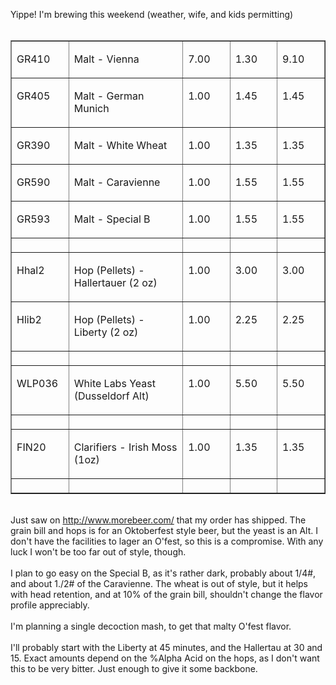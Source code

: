 <html><body><p>Yippe! I'm brewing this weekend (weather, wife, and kids permitting)<br><br></p><table border="1" cellpadding="0" cellspacing="0"><tbody>
<tr>
<td valign="top" width="84">   <p>GR410 </p><p></p>   </td>   <td valign="top" width="247">   <p>Malt - <place st="on"><city st="on">Vienna</city></place></p><p></p>   </td>   <td valign="top" width="83">   <p>7.00 </p><p></p>   </td>   <td valign="top" width="83">   <p>1.30 </p><p></p>   </td>   <td valign="top" width="84">   <p>9.10</p><p></p>   </td>  </tr>
<tr>
<td valign="top" width="84">   <p>GR405 </p><p></p>   </td>   <td valign="top" width="247">   <p>Malt - German <place st="on"><city st="on">Munich</city></place></p><p></p>   </td>   <td valign="top" width="83">   <p>1.00 </p><p></p>   </td>   <td valign="top" width="83">   <p>1.45 </p><p></p>   </td>   <td valign="top" width="84">   <p>1.45</p><p></p>   </td>  </tr>
<tr>
<td valign="top" width="84">   <p>GR390 </p><p></p>   </td>   <td valign="top" width="247">   <p>Malt - White Wheat </p><p></p>   </td>   <td valign="top" width="83">   <p>1.00 </p><p></p>   </td>   <td valign="top" width="83">   <p>1.35 </p><p></p>   </td>   <td valign="top" width="84">   <p>1.35</p><p></p>   </td>  </tr>
<tr>
<td valign="top" width="84">   <p>GR590 </p><p></p>   </td>   <td valign="top" width="247">   <p>Malt - Caravienne </p><p></p>   </td>   <td valign="top" width="83">   <p>1.00 </p><p></p>   </td>   <td valign="top" width="83">   <p>1.55 </p><p></p>   </td>   <td valign="top" width="84">   <p>1.55</p><p></p>   </td>  </tr>
<tr>
<td valign="top" width="84">   <p>GR593 </p><p></p>   </td>   <td valign="top" width="247">   <p>Malt - Special B </p><p></p>   </td>   <td valign="top" width="83">   <p>1.00 </p><p></p>   </td>   <td valign="top" width="83">   <p>1.55 </p><p></p>   </td>   <td valign="top" width="84">   <p>1.55</p><p></p>   </td>  </tr>
<tr>
<td valign="top" width="84">   <p></p><p></p>   </td>   <td valign="top" width="247">   <p></p><p></p>   </td>   <td valign="top" width="83">   <p></p><p></p>   </td>   <td valign="top" width="83">   <p></p><p></p>   </td>   <td valign="top" width="84">   <p></p><p></p>   </td>  </tr>
<tr>
<td valign="top" width="84">   <p>Hhal2 </p><p></p>   </td>   <td valign="top" width="247">   <p>Hop (Pellets) - Hallertauer (2 oz) </p><p></p>   </td>   <td valign="top" width="83">   <p>1.00 </p><p></p>   </td>   <td valign="top" width="83">   <p>3.00 </p><p></p>   </td>   <td valign="top" width="84">   <p>3.00</p><p></p>   </td>  </tr>
<tr>
<td valign="top" width="84">   <p>Hlib2 </p><p></p>   </td>   <td valign="top" width="247">   <p>Hop (Pellets) - <place st="on"><city st="on">Liberty</city></place>   (2 oz) </p><p></p>   </td>   <td valign="top" width="83">   <p>1.00 </p><p></p>   </td>   <td valign="top" width="83">   <p>2.25 </p><p></p>   </td>   <td valign="top" width="84">   <p>2.25</p><p></p>   </td>  </tr>
<tr>
<td valign="top" width="84">   <p></p><p></p>   </td>   <td valign="top" width="247">   <p></p><p></p>   </td>   <td valign="top" width="83">   <p></p><p></p>   </td>   <td valign="top" width="83">   <p></p><p></p>   </td>   <td valign="top" width="84">   <p></p><p></p>   </td>  </tr>
<tr>
<td valign="top" width="84">   <p>WLP036 </p><p></p>   </td>   <td valign="top" width="247">   <p>White Labs Yeast (<place st="on"><city st="on">Dusseldorf</city></place>   Alt) </p><p></p>   </td>   <td valign="top" width="83">   <p>1.00 </p><p></p>   </td>   <td valign="top" width="83">   <p>5.50 </p><p></p>   </td>   <td valign="top" width="84">   <p>5.50</p><p></p>   </td>  </tr>
<tr>
<td valign="top" width="84">   <p></p><p></p>   </td>   <td valign="top" width="247">   <p></p><p></p>   </td>   <td valign="top" width="83">   <p></p><p></p>   </td>   <td valign="top" width="83">   <p></p><p></p>   </td>   <td valign="top" width="84">   <p></p><p></p>   </td>  </tr>
<tr>
<td valign="top" width="84">   <p>FIN20 </p><p></p>   </td>   <td valign="top" width="247">   <p>Clarifiers - Irish Moss (1oz) </p><p></p>   </td>   <td valign="top" width="83">   <p>1.00 </p><p></p>   </td>   <td valign="top" width="83">   <p>1.35 </p><p></p>   </td>   <td valign="top" width="84">   <p>1.35</p><p></p>   </td>  </tr>
<tr>
<td valign="top" width="84">   <p></p><p></p>   </td>   <td valign="top" width="247">   <p></p><p></p>   </td>   <td valign="top" width="83">   <p></p><p></p>   </td>   <td valign="top" width="83">   <p></p><p></p>   </td>   <td valign="top" width="84">   <p></p><p></p>   </td>  </tr>
</tbody></table>
<br>Just saw on <a href="http://www.morebeer.com/">http://www.morebeer.com/</a> that my order has shipped. The grain bill and hops is for an Oktoberfest style beer, but the yeast is an Alt. I don't have the facilities to lager an O'fest, so this is a compromise. With any luck I won't be too far out of style, though.<br><br>I plan to go easy on the Special B, as it's rather dark, probably about 1/4#, and about 1./2# of the Caravienne.  The wheat is out of style, but it helps with head retention, and at 10% of the grain bill, shouldn't change the flavor profile appreciably.<br><br>I'm planning a single decoction mash, to get that malty O'fest flavor.<br><br>I'll probably start with the Liberty at 45 minutes, and the Hallertau at 30 and 15. Exact amounts depend on the %Alpha Acid on the hops, as I don't want this to be very bitter. Just enough to give it some backbone.</body></html>